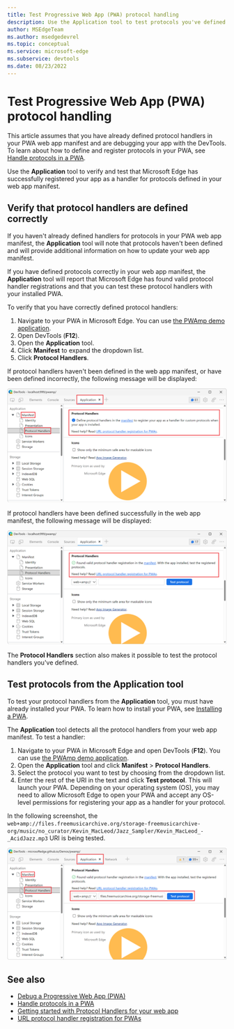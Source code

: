 ```yaml
---
title: Test Progressive Web App (PWA) protocol handling
description: Use the Application tool to test protocols you've defined in your PWA web app manifest.
author: MSEdgeTeam
ms.author: msedgedevrel
ms.topic: conceptual
ms.service: microsoft-edge
ms.subservice: devtools
ms.date: 08/23/2022
---
```


# Test Progressive Web App (PWA) protocol handling

This article assumes that you have already defined protocol handlers in your PWA web app manifest and are debugging your app with the DevTools. To learn about how to define and register protocols in your PWA, see [Handle protocols in a PWA](../../progressive-web-apps/how-to/handle-protocols.md).  

Use the **Application** tool to verify and test that Microsoft Edge has successfully registered your app as a handler for protocols defined in your web app manifest.


<!-- ====================================================================== -->
## Verify that protocol handlers are defined correctly

If you haven't already defined handlers for protocols in your PWA web app manifest, the **Application** tool will note that protocols haven't been defined and will provide additional information on how to update your web app manifest.

If you have defined protocols correctly in your web app manifest, the **Application** tool will report that Microsoft Edge has found valid protocol handler registrations and that you can test these protocol handlers with your installed PWA.

To verify that you have correctly defined protocol handlers:

1. Navigate to your PWA in Microsoft Edge. You can use [the PWAmp demo application](https://microsoftedge.github.io/Demos/pwamp/).
1. Open DevTools (**F12**).
1. Open the **Application** tool.
1. Click **Manifest** to expand the dropdown list.
1. Click **Protocol Handlers**.

If protocol handlers haven't been defined in the web app manifest, or have been defined incorrectly, the following message will be displayed:

![The Protocol Handlers section of the Manifest pane without protocols defined](./protocol-handlers-images/protocol-handlers-not-defined.png)

If protocol handlers have been defined successfully in the web app manifest, the following message will be displayed:

![The Protocol Handlers section of the Manifest pane with protocols defined](./protocol-handlers-images/protocol-handlers-defined.png)

The **Protocol Handlers** section also makes it possible to test the protocol handlers you've defined.


<!-- ====================================================================== -->
## Test protocols from the Application tool

To test your protocol handlers from the **Application** tool, you must have already installed your PWA. To learn how to install your PWA, see [Installing a PWA](../../progressive-web-apps/ux.md#installing-a-pwa).

The **Application** tool detects all the protocol handlers from your web app manifest. To test a handler:

1. Navigate to your PWA in Microsoft Edge and open DevTools (**F12**). You can use [the PWAmp demo application](https://microsoftedge.github.io/Demos/pwamp/).
1. Open the **Application** tool and click **Manifest** > **Protocol Handlers**.
1. Select the protocol you want to test by choosing from the dropdown list.
1. Enter the rest of the URI in the text and click **Test protocol**. This will launch your PWA. Depending on your operating system (OS), you may need to allow Microsoft Edge to open your PWA and accept any OS-level permissions for registering your app as a handler for your protocol.

In the following screenshot, the `web+amp://files.freemusicarchive.org/storage-freemusicarchive-org/music/no_curator/Kevin_MacLeod/Jazz_Sampler/Kevin_MacLeod_-_AcidJazz.mp3` URI is being tested.

![Testing the custom web+amp protocol from the Application tool](./protocol-handlers-images/test-protocol-handlers.png)


<!-- ====================================================================== -->
## See also

*  [Debug a Progressive Web App (PWA)](./index.md)
*  [Handle protocols in a PWA](../../progressive-web-apps/how-to/handle-protocols.md)
*  [Getting started with Protocol Handlers for your web app](https://blogs.windows.com/msedgedev/2022/01/20/getting-started-url-protocol-handlers-microsoft-edge/)
*  [URL protocol handler registration for PWAs](https://web.dev/url-protocol-handler/)
